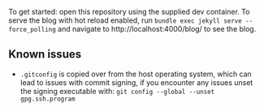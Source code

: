 To get started: open this repository using the supplied dev container. To serve the blog with hot reload enabled, run `bundle exec jekyll serve --force_polling` and navigate to http://localhost:4000/blog/ to see the blog.

## Known issues

- `.gitconfig` is copied over from the host operating system, which can lead to issues with commit signing, if you encounter any issues unset the signing executable with: `git config --global --unset gpg.ssh.program`
